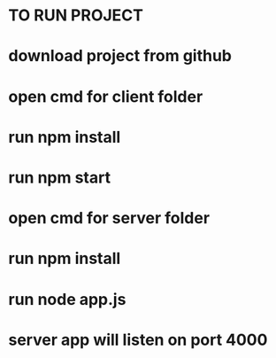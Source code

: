 # TO RUN PROJECT #

# download project from github

# open cmd for client folder
# run npm install
# run npm start

# open cmd for server folder
# run npm install
# run node app.js 
# server app will listen on port 4000